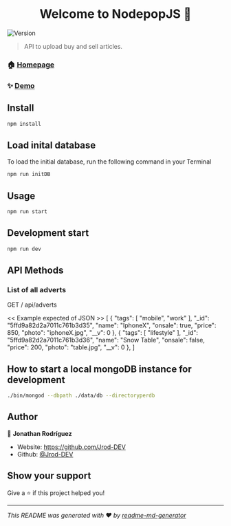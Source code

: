 <h1 align="center">Welcome to NodepopJS 👋</h1>
<p>
  <img alt="Version" src="https://img.shields.io/badge/version-0.1.0-blue.svg?cacheSeconds=2592000" />
</p>

> API to upload buy and sell articles.

### 🏠 [Homepage](http://localhost:3000)

### ✨ [Demo](http://localhot:3000)

## Install

```sh
npm install
```

## Load inital database

To load the initial database, run the following command in your Terminal
```sh
npm run initDB
```

## Usage

```sh
npm run start
```

## Development start

```sh
npm run dev
```

## API Methods
### List of all adverts

GET / api/adverts

<< Example expected of JSON >>
[
  {
  "tags": [
  "mobile",
  "work"
],
"_id": "5ffd9a82d2a7011c761b3d35",
"name": "IphoneX",
"onsale": true,
"price": 850,
"photo": "iphoneX.jpg",
"__v": 0
},
{
  "tags": [
  "lifestyle"
],
"_id": "5ffd9a82d2a7011c761b3d36",
"name": "Snow Table",
"onsale": false,
"price": 200,
"photo": "table.jpg",
"__v": 0
},
]

## How to start a local mongoDB instance for development

```sh
./bin/mongod --dbpath ./data/db --directoryperdb
```

## Author

👤 **Jonathan Rodríguez**

- Website: https://github.com/Jrod-DEV
- Github: [@Jrod-DEV](https://github.com/Jrod-DEV)

## Show your support

Give a ⭐️ if this project helped you!

---

_This README was generated with ❤️ by [readme-md-generator](https://github.com/kefranabg/readme-md-generator)_
